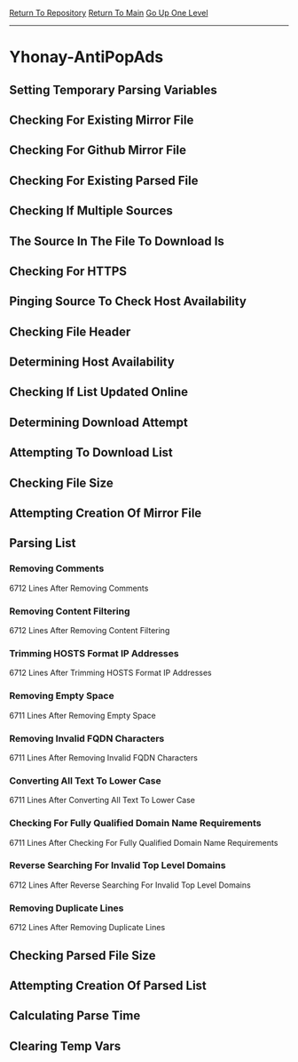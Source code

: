 [Return To Repository](https://github.com/deathbybandaid/piholeparser/)
[Return To Main](https://github.com/deathbybandaid/piholeparser/blob/master/RecentRunLogs/Mainlog.md)
[Go Up One Level](https://github.com/deathbybandaid/piholeparser/blob/master/RecentRunLogs/TopLevelScripts/30-Processing-External-Blacklists.md)
____________________________________
# Yhonay-AntiPopAds
## Setting Temporary Parsing Variables
## Checking For Existing Mirror File
## Checking For Github Mirror File
## Checking For Existing Parsed File
## Checking If Multiple Sources
## The Source In The File To Download Is
## Checking For HTTPS
## Pinging Source To Check Host Availability
## Checking File Header
## Determining Host Availability
## Checking If List Updated Online
## Determining Download Attempt
## Attempting To Download List
## Checking File Size
## Attempting Creation Of Mirror File
## Parsing List
### Removing Comments
6712 Lines After Removing Comments
### Removing Content Filtering
6712 Lines After Removing Content Filtering
### Trimming HOSTS Format IP Addresses
6712 Lines After Trimming HOSTS Format IP Addresses
### Removing Empty Space
6711 Lines After Removing Empty Space
### Removing Invalid FQDN Characters
6711 Lines After Removing Invalid FQDN Characters
### Converting All Text To Lower Case
6711 Lines After Converting All Text To Lower Case
### Checking For Fully Qualified Domain Name Requirements
6711 Lines After Checking For Fully Qualified Domain Name Requirements
### Reverse Searching For Invalid Top Level Domains
6712 Lines After Reverse Searching For Invalid Top Level Domains
### Removing Duplicate Lines
6712 Lines After Removing Duplicate Lines
## Checking Parsed File Size
## Attempting Creation Of Parsed List
## Calculating Parse Time
## Clearing Temp Vars
